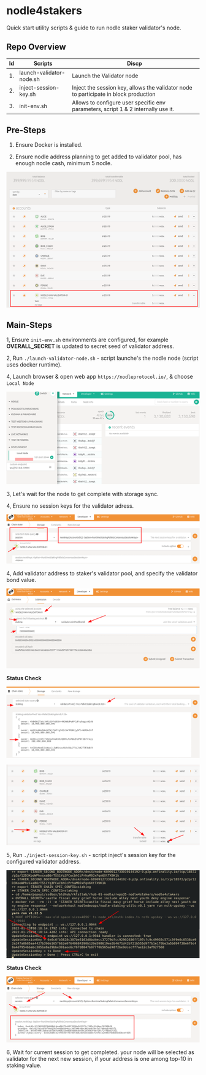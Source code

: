 # nodle4stakers

Quick start utility scripts & guide to run nodle staker validator's node.

## Repo Overview

| Id | Scripts | Discp |
| --- | --- | --- |
| 1. | launch-validator-node.sh | Launch the Validator node |
| 2. | inject-session-key.sh | Inject the session key, allows the validator node to participate in block production |
| 3. | init-env.sh | Allows to configure user specific env parameters, script 1 & 2 internally use it. |

## Pre-Steps

1. Ensure Docker is installed.

2. Ensure nodle address planning to get added to validator pool, has enough nodle cash, minimum 5 nodle.

![](./docs/images/snapshot-02.png)

## Main-Steps

1, Ensure `init-env.sh` environments are configured, for example **OVERALL_SECRET** is updated to secret seed of validator address.

2, Run `./launch-validator-node.sh` - script launche's the nodle node (script uses docker runtime).

4, Launch browser & open web app `https://nodleprotocol.io/`, & choose `Local Node`

![](./docs/images/snapshot-01.png)

3, Let's wait for the node to get complete with storage sync.

4, Ensure no session keys for the validator adress.

![](./docs/images/snapshot-03.png)

4, Add validator address to staker's validator pool, and specify the validator bond value.

![](./docs/images/snapshot-04.png)

**Status Check**

![](./docs/images/snapshot-05.png)

![](./docs/images/snapshot-06.png)

5, Run `./inject-session-key.sh` - script inject's session key for the configured validator address.

![](./docs/images/snapshot-07.png)

**Status Check**

![](./docs/images/snapshot-08.png)

6, Wait for current session to get completed. your node will be selected as validator for the next new session, if your address is one among top-10 in staking value.
